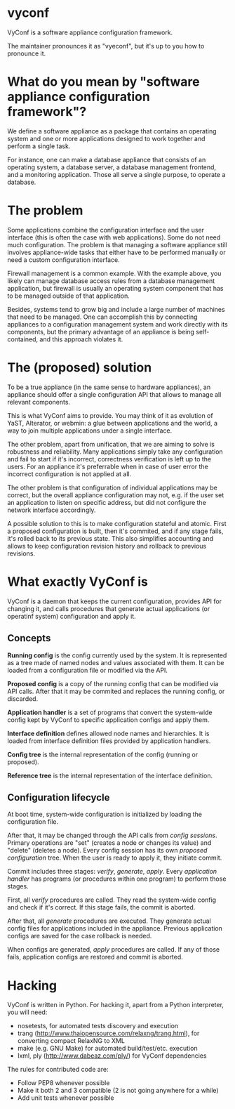vyconf
=======

VyConf is a software appliance configuration framework.

The maintainer pronounces it as "vyeconf", but it's up to you how to pronounce it.

# What do you mean by "software appliance configuration framework"?

We define a software appliance as a package that contains an operating system and
one or more applications designed to work together and perform a single task.

For instance, one can make a database appliance that consists of an operating system,
a database server, a database management frontend, and a monitoring application.
Those all serve a single purpose, to operate a database.

# The problem

Some applications combine the configuration interface and the user interface
(this is often the case with web applications). Some do not need much configuration.
The problem is that managing a software appliance still involves appliance-wide tasks
that either have to be performed manually or need a custom configuration interface.

Firewall management is a common example. With the example above, you likely can
manage database access rules from a database management application, but
firewall is usually an operating system component that has to be managed outside
of that application.

Besides, systems tend to grow big and include a large number of machines that need
to be managed. One can accomplish this by connecting appliances to a configuration
management system and work directly with its components, but the primary advantage
of an appliance is being self-contained, and this approach violates it.

# The (proposed) solution

To be a true appliance (in the same sense to hardware appliances), an appliance
should offer a single configuration API that allows to manage all relevant components.

This is what VyConf aims to provide. You may think of it as evolution of YaST, Alterator,
or webmin: a glue between applications and the world, a way to join multiple applications
under a single interface.

The other problem, apart from unification, that we are aiming to solve is robustness
and reliability. Many applications simply take any configuration and fail to start
if it's incorrect, correctness verification is left up to the users. For an appliance
it's preferrable when in case of user error the incorrect configuration is not applied
at all.

The other problem is that configuration of individual applications may be correct,
but the overall appliance configuration may not, e.g. if the user set an application
to listen on specific address, but did not configure the network interface accordingly.

A possible solution to this is to make configuration stateful and atomic. First a 
proposed configuration is built, then it's commited, and if any stage fails, it's
rolled back to its previous state. This also simplifies accounting and allows to keep
configuration revision history and rollback to previous revisions.

# What exactly VyConf is

VyConf is a daemon that keeps the current configuration, provides API for changing it,
and calls procedures that generate actual applications (or operatinf system) configuration
and apply it.

## Concepts

**Running config** is the config currently used by the system. It is represented as a tree
made of named nodes and values associated with them. It can be loaded from a configuration
file or modified via the API.

**Proposed config** is a copy of the running config that can be modified via API calls.
After that it may be commited and replaces the running config, or discarded.

**Application handler** is a set of programs that convert the system-wide config kept by
VyConf to specific application configs and apply them.

**Interface definition** defines allowed node names and hierarchies. It is loaded from
interface definition files provided by application handlers.

**Config tree** is the internal representation of the config (running or proposed).

**Reference tree** is the internal representation of the interface definition.

## Configuration lifecycle

At boot time, system-wide configuration is initialized by loading the configuration file.

After that, it may be changed through the API calls from *config sessions*. Primary operations
are "set" (creates a node or changes its value) and "delete" (deletes a node). Every config
session has its own *proposed configuration* tree. When the user is ready to apply it, they
initiate commit.

Commit includes three stages: *verify*, *generate*, *apply*. Every *application handler*
has programs (or procedures within one program) to perform those stages.

First, all *verify* procedures are called. They read the system-wide config and check if it's
correct. If this stage fails, the commit is aborted.

After that, all *generate* procedures are executed. They generate actual config files for applications
included in the appliance. Previous application configs are saved for the case rollback is needed.

When configs are generated, *apply* procedures are called. If any of those fails, application configs
are restored and commit is aborted.

# Hacking

VyConf is written in Python. For hacking it, apart from a Python interpreter, you will need:

* nosetests, for automated tests discovery and execution
* trang (http://www.thaiopensource.com/relaxng/trang.html), for converting compact RelaxNG to XML
* make (e.g. GNU Make) for automated build/test/etc. execution
* lxml, ply (http://www.dabeaz.com/ply/) for VyConf dependencies

The rules for contributed code are:

* Follow PEP8 whenever possible
* Make it both 2 and 3 compatible (2 is not going anywhere for a while)
* Add unit tests whenever possible

